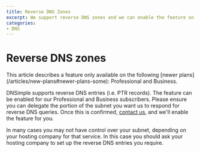 ```yaml
---
title: Reverse DNS Zones
excerpt: We support reverse DNS zones and we can enable the feature on request.
categories:
- DNS
---
```


# Reverse DNS zones

<info>
This article describes a feature only available on the following [newer plans](/articles/new-plans#newer-plans-some): Professional and Business.
</info>

DNSimple supports reverse DNS entries (i.e. PTR records). The feature can be enabled for our Professional and Business subscribers. Please ensure you can delegate the portion of the subnet you want us to respond for reverse DNS queries. Once this is confirmed, [contact us](https://dnsimple.com/contact), and we'll enable the feature for you.

In many cases you may not have control over your subnet, depending on your hosting company for that service. In this case you should ask your hosting company to set up the reverse DNS entries you require.
